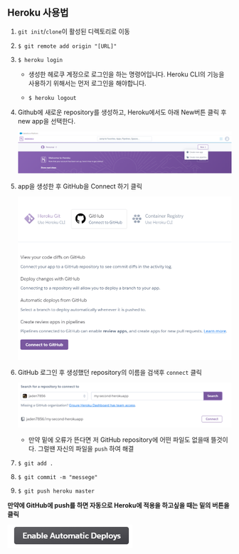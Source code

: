 ## Heroku 사용법

1. `git init`/`clone`이 활성된 디렉토리로 이동
2. `$ git remote add origin "[URL]"`

3. `$ heroku login`
   - 생성한 헤로쿠 계정으로 로그인을 하는 명령어입니다.   Heroku CLI의 기능을 사용하기 위해서는 먼저 로그인을 해야합니다.

   - `$ heroku logout`



4. Github에 새로운 repository를 생성하고, Heroku에서도 아래 New버튼 클릭 후 new app을 선택한다.

   ![image-20210201170430055](heroku_create.assets/image-20210201170430055.png)

   

5. app을 생성한 후 GitHub을 Connect 하기 클릭

   ![image-20210201170642567](heroku_create.assets/image-20210201170642567.png)

   

6. GitHub 로그인 후 생성했던 repository의 이름을 검색후 `connect` 클릭

   ![image-20210201170809890](heroku_create.assets/image-20210201170809890.png)

   - 만약 밑에 오류가 뜬다면 저 GitHub repository에 어떤 파일도 없을때 뜰것이다. 그럴땐 자신의 파일을 `push` 하여 해결

     

7. `$ git add .`

8. `$ git commit -m "messege"`

9. `$ git push heroku master`

   

**만약에 GitHub에 push를 하면 자동으로 Heroku에 적용을 하고싶을 때는 밑의 버튼을 클릭**

![image-20210201171051128](heroku_create.assets/image-20210201171051128.png)